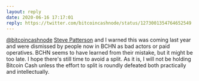 ```yaml
---
layout: reply
date: 2020-06-16 17:17:01
reply: https://twitter.com/bitcoincashnode/status/1273001354764652549
---
```


[@bitcoincashnode](https://twitter.com/bitcoincashnode) 
[Steve Patterson](https://steve-patterson) and I warned this was coming last year and were dismissed by people now in BCHN as bad actors or paid operatives. BCHN seems to have learned from their mistake, but it might be too late. I hope there's still time to avoid a split. As it is, I will not be holding Bitcoin Cash unless the effort to split is roundly defeated both practically and intellectually.
